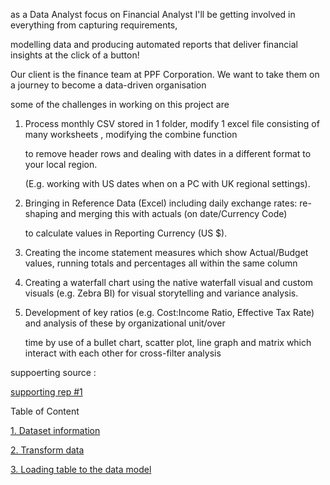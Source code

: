 as a Data Analyst focus on Financial Analyst I'll be getting involved in everything from capturing requirements, 

modelling data and producing automated reports that deliver financial insights at the click of a button! 

Our client is the finance team at PPF Corporation. We want to take them on a journey to become a data-driven organisation

some of the challenges in working on this project are

1. Process monthly CSV stored in 1 folder, modify 1 excel file consisting of many worksheets , modifying the combine function

   to remove header rows and dealing with dates in a different format to your local region.

   (E.g. working with US dates when on a PC with UK regional settings).

3. Bringing in Reference Data (Excel) including daily exchange rates: re-shaping and merging this with actuals (on date/Currency Code)
   
   to calculate values in Reporting Currency (US $).

5. Creating the income statement measures which show Actual/Budget values, running totals and percentages all within the same column

6. Creating a waterfall chart using the native waterfall visual and custom visuals (e.g. Zebra BI) for visual storytelling and variance analysis.
   
7. Development of key ratios (e.g. Cost:Income Ratio, Effective Tax Rate) and analysis of these by organizational unit/over
  
   time by use of a bullet chart, scatter plot, line graph and matrix which interact with each other for cross-filter analysis

suppoerting source :

[supporting rep #1 ](https://github.com/deddyandri/supporting-of-Financial-reporting-with-Power-BI)
   
Table of Content

[1. Dataset information](https://github.com/deddyandri/Financial-Reporting-w-Power-BI/wiki/Dataset-Information)

[2. Transform data](https://github.com/deddyandri/Financial-Reporting-w-Power-BI/wiki/2.-Transform-Data)

[3. Loading table to the data model](https://github.com/deddyandri/Financial-Reporting-w-Power-BI/wiki/3.-Loading-tables-to-the-data-model)
